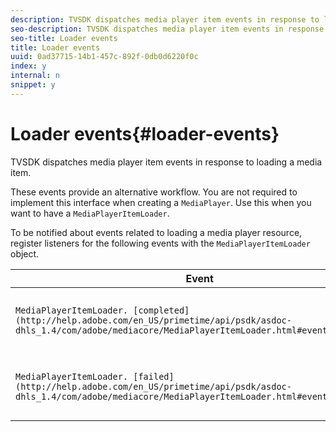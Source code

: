 ```yaml
---
description: TVSDK dispatches media player item events in response to loading a media item.
seo-description: TVSDK dispatches media player item events in response to loading a media item.
seo-title: Loader events
title: Loader events
uuid: 0ad37715-14b1-457c-892f-0db0d6220f0c
index: y
internal: n
snippet: y
---
```


# Loader events{#loader-events}

TVSDK dispatches media player item events in response to loading a media item.

These events provide an alternative workflow. You are not required to implement this interface when creating a `MediaPlayer`. Use this when you want to have a `MediaPlayerItemLoader`.

To be notified about events related to loading a media player resource, register listeners for the following events with the `MediaPlayerItemLoader` object. 

|  Event  | Meaning  |
|---|---|
| `MediaPlayerItemLoader. [completed](http://help.adobe.com/en_US/primetime/api/psdk/asdoc-dhls_1.4/com/adobe/mediacore/MediaPlayerItemLoader.html#event:completed)`  | Media resource loading completed successfully.  |
| `MediaPlayerItemLoader. [failed](http://help.adobe.com/en_US/primetime/api/psdk/asdoc-dhls_1.4/com/adobe/mediacore/MediaPlayerItemLoader.html#event:failed)`  | A problem occurred with media resource loading.  |

